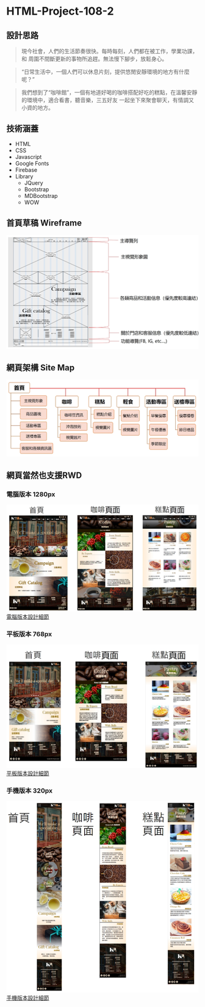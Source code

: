 # HTML-Project-108-2

## 設計思路

> 現今社會，人們的生活節奏很快。每時每刻，人們都在被工作，學業功課，和 周圍不間斷更新的事物所追趕。無法慢下腳步，放鬆身心。

> “日常生活中，一個人們可以休息片刻，提供悠閒安靜環境的地方有什麼呢？”

> 我們想到了“咖啡館”，一個有地道好喝的咖啡搭配好吃的糕點，在溫馨安靜的環境中，適合看書，聽音樂，三五好友 一起坐下來聚會聊天，有情調又小資的地方。

## 技術涵蓋
- HTML
- CSS
- Javascript
- Google Fonts
- Firebase
- Library
  - JQuery
  - Bootstrap
  - MDBootstrap
  - WOW

## 首頁草稿 Wireframe
![Wireframe](https://github.com/HengWeiBin/HTML-Project-108-2/blob/master/readme_wireframe.jpg)

## 網頁架構 Site Map
![Sitemap](https://github.com/HengWeiBin/HTML-Project-108-2/blob/master/readme_sitemap.jpg)


## 網頁當然也支援RWD
### 電腦版本 1280px
![rwd1280](https://github.com/HengWeiBin/HTML-Project-108-2/blob/master/readme_rwd1280.jpg)
[電腦版本設計細節](https://github.com/HengWeiBin/HTML-Project-108-2/blob/master/%E5%B0%88%E9%A1%8C_%E8%A6%96%E8%A6%BA%E6%90%9E_%E9%9B%BB%E8%85%A6.pdf)

### 平板版本 768px
![rwd768](https://github.com/HengWeiBin/HTML-Project-108-2/blob/master/readme_rwd768.jpg)
[平板版本設計細節](https://github.com/HengWeiBin/HTML-Project-108-2/blob/master/%E5%B0%88%E9%A1%8C_%E8%A6%96%E8%A6%BA%E6%90%9E_%E5%B9%B3%E6%9D%BF768px.pdf)

### 手機版本 320px
![rwd320](https://github.com/HengWeiBin/HTML-Project-108-2/blob/master/readme_rwd320.jpg)
[手機版本設計細節](https://github.com/HengWeiBin/HTML-Project-108-2/blob/master/%E5%B0%88%E9%A1%8C_%E8%A6%96%E8%A6%BA%E6%90%9E_%E6%89%8B%E6%A9%9F320px.pdf)
